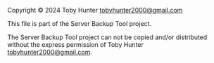 Copyright © 2024 Toby Hunter tobyhunter2000@gmail.com

This file is part of the Server Backup Tool project.

The Server Backup Tool project can not be copied and/or distributed without the express
permission of Toby Hunter tobyhunter2000@gmail.com.
